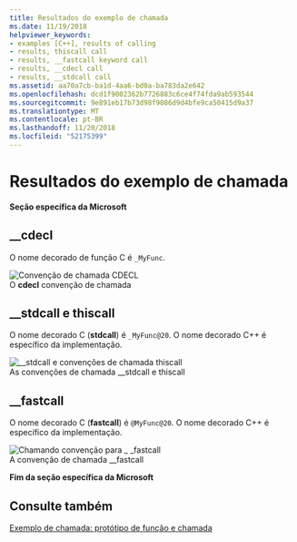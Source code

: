 ```yaml
---
title: Resultados do exemplo de chamada
ms.date: 11/19/2018
helpviewer_keywords:
- examples [C++], results of calling
- results, thiscall call
- results, __fastcall keyword call
- results, __cdecl call
- results, __stdcall call
ms.assetid: aa70a7cb-ba1d-4aa6-bd0a-ba783da2e642
ms.openlocfilehash: dcd1f9002362b7726883c6ce4f74fda9ab593544
ms.sourcegitcommit: 9e891eb17b73d98f9086d9d4bfe9ca50415d9a37
ms.translationtype: MT
ms.contentlocale: pt-BR
ms.lasthandoff: 11/20/2018
ms.locfileid: "52175399"
---
```

# <a name="results-of-calling-example"></a>Resultados do exemplo de chamada

**Seção específica da Microsoft**

## <a name="cdecl"></a>__cdecl

O nome decorado de função C é `_MyFunc`.

![Convenção de chamada CDECL](../cpp/media/vc37i01.gif "convenção de chamada CDECL") <br/>
O **cdecl** convenção de chamada

## <a name="stdcall-and-thiscall"></a>__stdcall e thiscall

O nome decorado C (**stdcall**) é `_MyFunc@20`. O nome decorado C++ é específico da implementação.

![&#95;&#95;stdcall e convenções de chamada thiscall](../cpp/media/vc37i02.gif "&#95;&#95;stdcall e thiscall convenções de chamada") <br/>
As convenções de chamada __stdcall e thiscall

## <a name="fastcall"></a>__fastcall

O nome decorado C (**fastcall**) é `@MyFunc@20`. O nome decorado C++ é específico da implementação.

![Chamando convenção para &#95; &#95;fastcall](../cpp/media/vc37i03.gif "chamando convenção para &#95; &#95;fastcall") <br/>
A convenção de chamada __fastcall

**Fim da seção específica da Microsoft**

## <a name="see-also"></a>Consulte também

[Exemplo de chamada: protótipo de função e chamada](../cpp/calling-example-function-prototype-and-call.md)